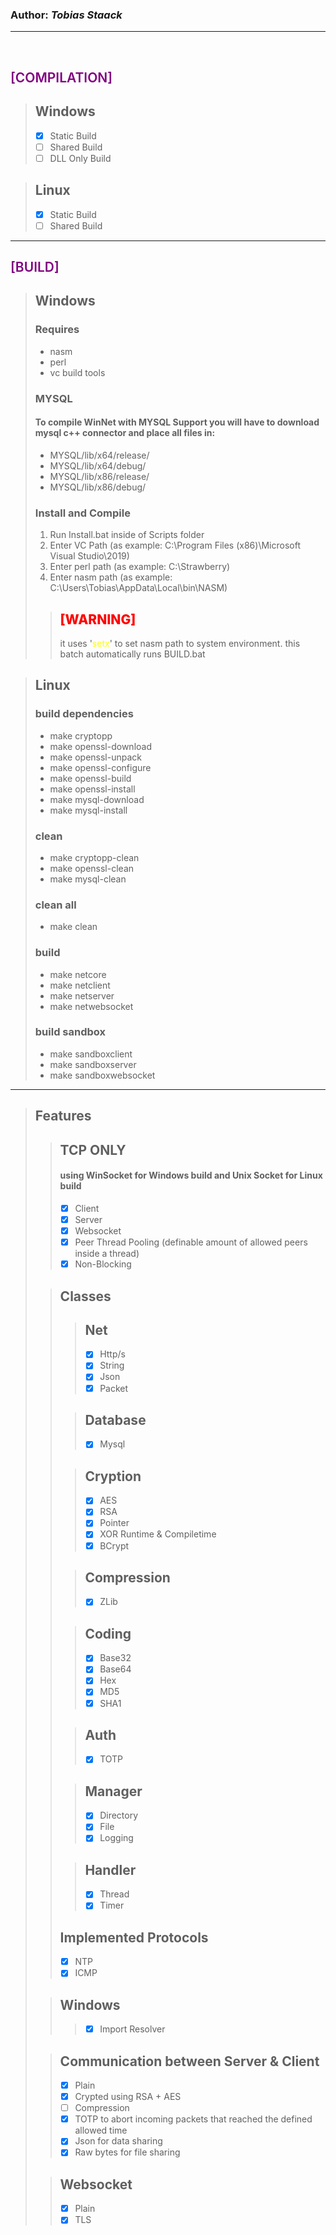 ### Author: *Tobias Staack*
---
<br/>

## <span style="color:purple;font-weight: 600">[COMPILATION]</span>

> ## Windows
> - [x] Static Build
> - [ ] Shared Build
> - [ ] DLL Only Build
		
> ## Linux
> - [x] Static Build
> - [ ] Shared Build
---
## <span style="color:purple;font-weight: 600">[BUILD]</span>
> ## Windows
> ### Requires
> - nasm
> - perl
> - vc build tools
> ### MYSQL
> #### To compile WinNet with MYSQL Support you will have to download mysql c++ connector and place all files in:
> - MYSQL/lib/x64/release/
> - MYSQL/lib/x64/debug/
> - MYSQL/lib/x86/release/
> - MYSQL/lib/x86/debug/
> ### Install and Compile
> 1. Run Install.bat inside of Scripts folder
> 2. Enter VC Path (as example: C:\Program Files (x86)\Microsoft Visual Studio\2019)
> 3. Enter perl path (as example: C:\Strawberry)
> 4. Enter nasm path (as example: C:\Users\Tobias\AppData\Local\bin\NASM)
>> ## <span style="color:red;font-weight: 800">[WARNING]</span>
>> it uses '<span style="color:yellow;font-weight: 400">setx</span>' to set nasm path to system environment.
this batch automatically runs BUILD.bat

> ## Linux
> ### build dependencies
> - make cryptopp
> - make openssl-download
> - make openssl-unpack
> - make openssl-configure
> - make openssl-build
> - make openssl-install
> - make mysql-download
> - make mysql-install	
> ### clean
> - make cryptopp-clean
> - make openssl-clean
> - make mysql-clean	
> ### clean all
> - make clean		
> ### build
> - make netcore
> - make netclient
> - make netserver
> - make netwebsocket	
> ### build sandbox
> - make sandboxclient
> - make sandboxserver
> - make sandboxwebsocket
---
> ## Features
>> ## TCP ONLY
>> #### using WinSocket for Windows build and Unix Socket for Linux build 
>> - [x] Client
>> - [x] Server
>> - [x] Websocket
>> - [x] Peer Thread Pooling (definable amount of allowed peers inside a thread)
>> - [x] Non-Blocking
>
>> ## Classes
>>> ## Net
>>> - [x] Http/s
>>> - [x] String
>>> - [x] Json
>>> - [x] Packet
>>
>>> ## Database
>>> - [x] Mysql
>>
>>> ## Cryption
>>> - [x] AES
>>> - [x] RSA
>>> - [x] Pointer
>>> - [x] XOR Runtime & Compiletime
>>> - [x] BCrypt
>>
>>> ## Compression
>>> - [x] ZLib
>>
>>> ## Coding
>>> - [x] Base32
>>> - [x] Base64
>>> - [x] Hex
>>> - [x] MD5
>>> - [x] SHA1
>>
>>> ## Auth
>>> - [x] TOTP
>>
>>> ## Manager
>>> - [x] Directory
>>> - [x] File
>>> - [x] Logging
>>
>>> ## Handler
>>> - [x] Thread
>>> - [x] Timer
>>
>> ## Implemented Protocols
>> - [x] NTP
>> - [x] ICMP
>
>> ## Windows
>>> - [x] Import Resolver
>
>> ## Communication between Server & Client
>> - [x] Plain
>> - [x] Crypted using RSA + AES
>> - [ ] Compression
>> - [x] TOTP to abort incoming packets that reached the defined allowed time
>> - [x] Json for data sharing
>> - [x] Raw bytes for file sharing
>
>> ## Websocket
>> - [x] Plain
>> - [x] TLS
